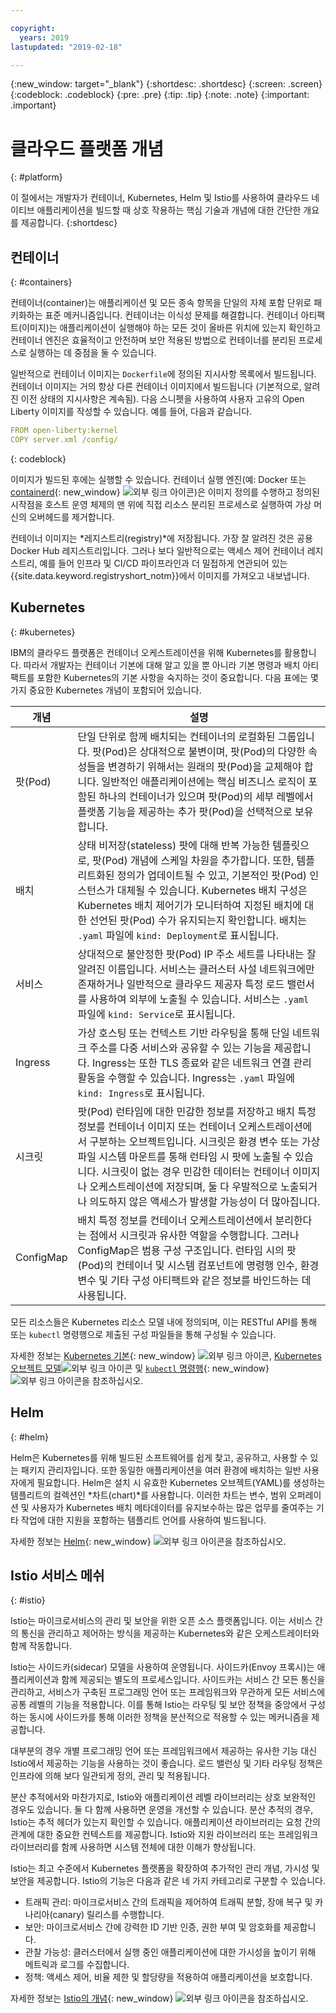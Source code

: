 ```yaml
---

copyright:
  years: 2019
lastupdated: "2019-02-18"

---
```


{:new_window: target="_blank"}
{:shortdesc: .shortdesc}
{:screen: .screen}
{:codeblock: .codeblock}
{:pre: .pre}
{:tip: .tip}
{:note: .note}
{:important: .important}

# 클라우드 플랫폼 개념
{: #platform}

이 절에서는 개발자가 컨테이너, Kubernetes, Helm 및 Istio를 사용하여 클라우드 네이티브 애플리케이션을 빌드할 때 상호 작용하는 핵심 기술과 개념에 대한 간단한 개요를 제공합니다.
{:shortdesc}

## 컨테이너
{: #containers}

컨테이너(container)는 애플리케이션 및 모든 종속 항목을 단일의 자체 포함 단위로 패키화하는 표준 메커니즘입니다. 컨테이너는 이식성 문제를 해결합니다. 컨테이너 아티팩트(이미지)는 애플리케이션이 실행해야 하는 모든 것이 올바른 위치에 있는지 확인하고 컨테이너 엔진은 효율적이고 안전하며 보안 적용된 방법으로 컨테이너를 분리된 프로세스로 실행하는 데 중점을 둘 수 있습니다.

일반적으로 컨테이너 이미지는 `Dockerfile`에 정의된 지시사항 목록에서 빌드됩니다. 컨테이너 이미지는 거의 항상 다른 컨테이너 이미지에서 빌드됩니다 (기본적으로, 알려진 이전 상태의 지시사항은 계속됨). 다음 스니펫을 사용하여 사용자 고유의 Open Liberty 이미지를 작성할 수 있습니다. 예를 들어, 다음과 같습니다.

```yaml
FROM open-liberty:kernel
COPY server.xml /config/
```
{: codeblock}

이미지가 빌드된 후에는 실행할 수 있습니다. 컨테이너 실행 엔진(예: Docker 또는 [containerd](https://containerd.io/){: new_window} ![외부 링크 아이콘](../icons/launch-glyph.svg "외부 링크 아이콘"))은 이미지 정의를 수행하고 정의된 시작점을 호스트 운영 체제의 맨 위에 직접 리소스 분리된 프로세스로 실행하여 가상 머신의 오버헤드를 제거합니다.

컨테이너 이미지는 *레지스트리(registry)*에 저장됩니다. 가장 잘 알려진 것은 공용 Docker Hub 레지스트리입니다. 그러나 보다 일반적으로는 액세스 제어 컨테이너 레지스트리, 예를 들어 인프라 및 CI/CD 파이프라인과 더 밀접하게 연관되어 있는 {{site.data.keyword.registryshort_notm}}에서 이미지를 가져오고 내보냅니다.

## Kubernetes
{: #kubernetes}

IBM의 클라우드 플랫폼은 컨테이너 오케스트레이션을 위해 Kubernetes를 활용합니다. 따라서 개발자는 컨테이너 기본에 대해 알고 있을 뿐 아니라 기본 명령과 배치 아티팩트를 포함한 Kubernetes의 기본 사항을 숙지하는 것이 중요합니다. 다음 표에는 몇 가지 중요한 Kubernetes 개념이 포함되어 있습니다.

| 개념 | 설명 |
|---------|-------------|
| 팟(Pod) | 단일 단위로 함께 배치되는 컨테이너의 로컬화된 그룹입니다. 팟(Pod)은 상대적으로 불변이며, 팟(Pod)의 다양한 속성들을 변경하기 위해서는 원래의 팟(Pod)을 교체해야 합니다. 일반적인 애플리케이션에는 핵심 비즈니스 로직이 포함된 하나의 컨테이너가 있으며 팟(Pod)의 세부 레벨에서 플랫폼 기능을 제공하는 추가 팟(Pod)을 선택적으로 보유합니다. |
| 배치 | 상태 비저장(stateless) 팟에 대해 반복 가능한 템플릿으로, 팟(Pod) 개념에 스케일 차원을 추가합니다. 또한, 템플리트화된 정의가 업데이트될 수 있고, 기본적인 팟(Pod) 인스턴스가 대체될 수 있습니다. Kubernetes 배치 구성은 Kubernetes 배치 제어기가 모니터하여 지정된 배치에 대한 선언된 팟(Pod) 수가 유지되는지 확인합니다. 배치는 `.yaml` 파일에 `kind: Deployment`로 표시됩니다. |
| 서비스 | 상대적으로 불안정한 팟(Pod) IP 주소 세트를 나타내는 잘 알려진 이름입니다. 서비스는 클러스터 사설 네트워크에만 존재하거나 일반적으로 클라우드 제공자 특정 로드 밸런서를 사용하여 외부에 노출될 수 있습니다. 서비스는 `.yaml` 파일에 `kind: Service`로 표시됩니다. |
| Ingress | 가상 호스팅 또는 컨텍스트 기반 라우팅을 통해 단일 네트워크 주소를 다중 서비스와 공유할 수 있는 기능을 제공합니다. Ingress는 또한 TLS 종료와 같은 네트워크 연결 관리 활동을 수행할 수 있습니다. Ingress는 `.yaml` 파일에 `kind: Ingress`로 표시됩니다. |
| 시크릿 | 팟(Pod) 런타임에 대한 민감한 정보를 저장하고 배치 특정 정보를 컨테이너 이미지 또는 컨테이너 오케스트레이션에서 구분하는 오브젝트입니다. 시크릿은 환경 변수 또는 가상 파일 시스템 마운트를 통해 런타임 시 팟에 노출될 수 있습니다. 시크릿이 없는 경우 민감한 데이터는 컨테이너 이미지나 오케스트레이션에 저장되며, 둘 다 우발적으로 노출되거나 의도하지 않은 액세스가 발생할 가능성이 더 많아집니다. |
| ConfigMap | 배치 특정 정보를 컨테이너 오케스트레이션에서 분리한다는 점에서 시크릿과 유사한 역할을 수행합니다. 그러나 ConfigMap은 범용 구성 구조입니다. 런타임 시의 팟(Pod)의 컨테이너 및 시스템 컴포넌트에 명령행 인수, 환경 변수 및 기타 구성 아티팩트와 같은 정보를 바인드하는 데 사용됩니다. | 

모든 리소스들은 Kubernetes 리소스 모델 내에 정의되며, 이는 RESTful API를 통해 또는 `kubectl` 명령행으로 제출된 구성 파일들을 통해 구성될 수 있습니다.

자세한 정보는 [Kubernetes 기본](https://kubernetes.io/docs/tutorials/kubernetes-basics/){: new_window} ![외부 링크 아이콘](../icons/launch-glyph.svg "외부 링크 아이콘"), [Kubernetes 오브젝트 모델](https://kubernetes.io/docs/concepts/overview/working-with-objects/kubernetes-objects/)![외부 링크 아이콘](../icons/launch-glyph.svg "외부 링크 아이콘") 및 [`kubectl` 명령행](https://kubernetes.io/docs/reference/kubectl/overview/){: new_window} ![외부 링크 아이콘](../icons/launch-glyph.svg "외부 링크 아이콘")을 참조하십시오. 

## Helm
{: #helm}

Helm은 Kubernetes를 위해 빌드된 소프트웨어를 쉽게 찾고, 공유하고, 사용할 수 있는 패키지 관리자입니다. 또한 동일한 애플리케이션을 여러 환경에 배치하는 일반 사용자에게 필요합니다. Helm은 설치 시 유효한 Kubernetes 오브젝트(YAML)를 생성하는 템플리트의 컬렉션인 *차트(chart)*를 사용합니다. 이러한 차트는 변수, 범위 오퍼레이션 및 사용자가 Kubernetes 배치 메타데이터를 유지보수하는 많은 업무를 줄여주는 기타 작업에 대한 지원을 포함하는 템플리트 언어를 사용하여 빌드됩니다.

자세한 정보는 [Helm](https://helm.sh/){: new_window} ![외부 링크 아이콘](../icons/launch-glyph.svg "외부 링크 아이콘 ")을 참조하십시오.

## Istio 서비스 메쉬
{: #istio}

Istio는 마이크로서비스의 관리 및 보안을 위한 오픈 소스 플랫폼입니다. 이는 서비스 간의 통신을 관리하고 제어하는 방식을 제공하는 Kubernetes와 같은 오케스트레이터와 함께 작동합니다.

Istio는 사이드카(sidecar) 모델을 사용하여 운영됩니다. 사이드카(Envoy 프록시)는 애플리케이션과 함께 제공되는 별도의 프로세스입니다. 사이드카는 서비스 간 모든 통신을 관리하고, 서비스가 구축된 프로그래밍 언어 또는 프레임워크와 무관하게 모든 서비스에 공통 레벨의 기능을 적용합니다. 이를 통해 Istio는 라우팅 및 보안 정책을 중앙에서 구성하는 동시에 사이드카를 통해 이러한 정책을 분산적으로 적용할 수 있는 메커니즘을 제공합니다.

대부분의 경우 개별 프로그래밍 언어 또는 프레임워크에서 제공하는 유사한 기능 대신 Istio에서 제공하는 기능을 사용하는 것이 좋습니다. 로드 밸런싱 및 기타 라우팅 정책은 인프라에 의해 보다 일관되게 정의, 관리 및 적용됩니다.

분산 추적에서와 마찬가지로, Istio와 애플리케이션 레벨 라이브러리는 상호 보완적인 경우도 있습니다. 둘 다 함께 사용하면 운영을 개선할 수 있습니다. 분산 추적의 경우, Istio는 추적 헤더가 있는지 확인할 수 있습니다. 애플리케이션 라이브러리는 요청 간의 관계에 대한 중요한 컨텍스트를 제공합니다. Istio와 지원 라이브러리 또는 프레임워크 라이브러리를 함께 사용하면 시스템 전체에 대한 이해가 향상됩니다.

Istio는 최고 수준에서 Kubernetes 플랫폼을 확장하여 추가적인 관리 개념, 가시성 및 보안을 제공합니다. Istio의 기능은 다음과 같은 네 가지 카테고리로 구분할 수 있습니다.

* 트래픽 관리: 마이크로서비스 간의 트래픽을 제어하여 트래픽 분할, 장애 복구 및 카나리아(canary) 릴리스를 수행합니다.
* 보안: 마이크로서비스 간에 강력한 ID 기반 인증, 권한 부여 및 암호화를 제공합니다.
* 관찰 가능성: 클러스터에서 실행 중인 애플리케이션에 대한 가시성을 높이기 위해 메트릭과 로그를 수집합니다.
* 정책: 액세스 제어, 비율 제한 및 할당량을 적용하여 애플리케이션을 보호합니다.

자세한 정보는 [Istio의 개념](https://istio.io/docs/concepts/what-is-istio/){: new_window} ![외부 링크 아이콘](../icons/launch-glyph.svg "외부 링크 아이콘")을 참조하십시오.



